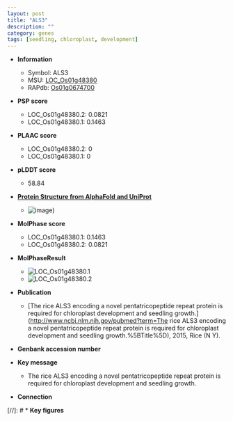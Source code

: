 ```yaml
---
layout: post
title: "ALS3"
description: ""
category: genes
tags: [seedling, chloroplast, development]
---
```


* **Information**  
    + Symbol: ALS3  
    + MSU: [LOC_Os01g48380](http://rice.plantbiology.msu.edu/cgi-bin/ORF_infopage.cgi?orf=LOC_Os01g48380)  
    + RAPdb: [Os01g0674700](http://rapdb.dna.affrc.go.jp/viewer/gbrowse_details/irgsp1?name=Os01g0674700)  

* **PSP score**  
    + LOC_Os01g48380.2: 0.0821 
    + LOC_Os01g48380.1: 0.1463 

* **PLAAC score**  
    + LOC_Os01g48380.2: 0 
    + LOC_Os01g48380.1: 0 

* **pLDDT score**
    + 58.84

* **[Protein Structure from AlphaFold and UniProt](https://www.uniprot.org/uniprotkb/B9EYK3/entry#structure)**
    + ![image](https://ricepsp.github.io/images/B/AF-B9EYK3-F1.png))

* **MolPhase score**
    + LOC_Os01g48380.1: 0.1463
    + LOC_Os01g48380.2: 0.0821

* **MolPhaseResult**
    + ![LOC_Os01g48380.1](https://ricepsp.github.io/pictures/LOC_Os01g/LOC_Os01g48380.1.png)
    + ![LOC_Os01g48380.2](https://ricepsp.github.io/pictures/LOC_Os01g/LOC_Os01g48380.2.png)

* **Publication**  
    + [The rice ALS3 encoding a novel pentatricopeptide repeat protein is required for chloroplast development and seedling growth.](http://www.ncbi.nlm.nih.gov/pubmed?term=The rice ALS3 encoding a novel pentatricopeptide repeat protein is required for chloroplast development and seedling growth.%5BTitle%5D), 2015, Rice (N Y).

* **Genbank accession number**  

* **Key message**  
    + The rice ALS3 encoding a novel pentatricopeptide repeat protein is required for chloroplast development and seedling growth.

* **Connection**  

[//]: # * **Key figures**  


